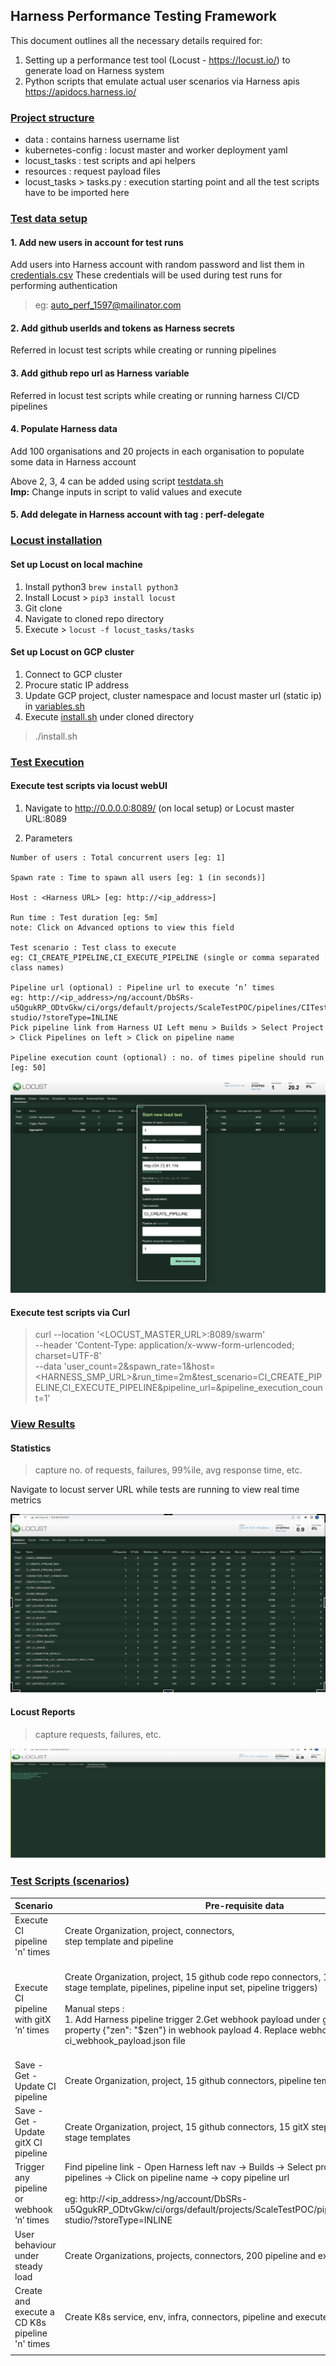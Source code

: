 
## Harness Performance Testing Framework

This document outlines all the necessary details required for:
1. Setting up a performance test tool (Locust - https://locust.io/) to generate load on Harness system
2. Python scripts that emulate actual user scenarios via Harness apis https://apidocs.harness.io/

### [Project structure](#)
- data : contains harness username list
- kubernetes-config : locust master and worker deployment yaml
- locust_tasks : test scripts and api helpers
- resources : request payload files
- locust_tasks > tasks.py : execution starting point and all the test scripts have to be imported here

### [Test data setup](#)

#### 1. Add new users in account for test runs
Add users into Harness account with random password and list them in [credentials.csv](./data/on-prem/credentials.csv)
These credentials will be used during test runs for performing authentication

> eg: auto_perf_1597@mailinator.com

#### 2. Add github userIds and tokens as Harness secrets
Referred in locust test scripts while creating or running pipelines

#### 3. Add github repo url as Harness variable
Referred in locust test scripts while creating or running harness CI/CD pipelines

#### 4. Populate Harness data
Add 100 organisations and 20 projects in each organisation to populate some data in Harness account

Above 2, 3, 4 can be added using script [testdata.sh](./data/scripts/testdata.sh)  
**Imp:** Change inputs in script to valid values and execute

#### 5. Add delegate in Harness account with tag : perf-delegate

### [Locust installation](#)

#### Set up Locust on local machine
1. Install python3 ```brew install python3 ```  
2. Install Locust > ```pip3 install locust```  
3. Git clone  
4. Navigate to cloned repo directory  
5. Execute > ```locust -f locust_tasks/tasks```

#### Set up Locust on GCP cluster  
1. Connect to GCP cluster
2. Procure static IP address 
2. Update GCP project, cluster namespace and locust master url (static ip) in [variables.sh](./variables.sh)
3. Execute [install.sh](./install.sh) under cloned directory
> ./install.sh

### [Test Execution](#)

#### Execute test scripts via locust webUI

1. Navigate to http://0.0.0.0:8089/ (on local setup) or Locust master URL:8089    

  
2. Parameters
``` 
Number of users : Total concurrent users [eg: 1]

Spawn rate : Time to spawn all users [eg: 1 (in seconds)]

Host : <Harness URL> [eg: http://<ip_address>]

Run time : Test duration [eg: 5m]
note: Click on Advanced options to view this field

Test scenario : Test class to execute 
eg: CI_CREATE_PIPELINE,CI_EXECUTE_PIPELINE (single or comma separated class names)

Pipeline url (optional) : Pipeline url to execute ‘n’ times 
eg: http://<ip_address>/ng/account/DbSRs-u5QgukRP_ODtvGkw/ci/orgs/default/projects/ScaleTestPOC/pipelines/CITest/pipeline-studio/?storeType=INLINE
Pick pipeline link from Harness UI Left menu > Builds > Select Project > Click Pipelines on left > Click on pipeline name

Pipeline execution count (optional) : no. of times pipeline should run [eg: 50]
```
![](./docs/img/locust_params.png)


#### Execute test scripts via Curl

> curl --location '<LOCUST_MASTER_URL>:8089/swarm' \
--header 'Content-Type: application/x-www-form-urlencoded; charset=UTF-8' \
--data 'user_count=2&spawn_rate=1&host=<HARNESS_SMP_URL>&run_time=2m&test_scenario=CI_CREATE_PIPELINE,CI_EXECUTE_PIPELINE&pipeline_url=&pipeline_execution_count=1'  
  

### [View Results](#)

#### Statistics 
> capture no. of requests, failures, 99%ile, avg response time, etc.  

Navigate to locust server URL while tests are running to view real time metrics

![](./docs/img/statistics.png)


#### Locust Reports
> capture requests, failures, etc.

![](./docs/img/reports.png)


### [Test Scripts (scenarios)](#)

  
  

| Scenario                                 | Pre-requisite data                                                                                                                                                                                                                                                                                                                                                               | Locust params                                                                                                                                         | Comments                                                                                                                                                       |
|:-----------------------------------------|----------------------------------------------------------------------------------------------------------------------------------------------------------------------------------------------------------------------------------------------------------------------------------------------------------------------------------------------------------------------------------|-------------------------------------------------------------------------------------------------------------------------------------------------------|----------------------------------------------------------------------------------------------------------------------------------------------------------------|
| Execute CI pipeline 'n' times            | Create Organization, project, connectors, <br/>step template and pipeline                                                                                                                                                                                                                                                                                                        | Test scenario : CI_PIPELINE_RUN<br/> Pipeline url: blank<br/>Pipeline execution count : 10                                                            |                                                                                                                                                                |
| Execute CI pipeline with gitX  ‘n’ times | Create Organization, project, 15 github code repo connectors, 15 gitX (step template, stage template, pipelines, pipeline input set, pipeline triggers) <br/> <br/>Manual steps :<br/> 1. Add Harness pipeline trigger 2.Get webhook payload under github repo 3. Add one property {"zen": "$zen"} in webhook payload 4. Replace webhook payload in ci_webhook_payload.json file | Test scenario : CI_PIPELINE_REMOTE_RUN<br/> Pipeline url: blank<br/>Pipeline execution count : 10                                                     | Pipeline is triggered via webhook and each pipeline_execution_count triggers 15 pipelines <br/> <br/>To execute 1500 pipelines - set pipeline_execution_count = 100 |
| Save - Get - Update CI pipeline          | Create Organization, project, 15 github connectors, pipeline template                                                                                                                                                                                                                                                                                                            | Test scenario : CI_PIPELINE_SAVE<br/> Pipeline url: blank<br/>Pipeline execution count : 0                                                            |                                                            ‘n’ users will Save - Get - Update CI pipeline concurrently and repeat until duration                                                                                                    | 
| Save - Get - Update gitX CI pipeline     | Create Organization, project, 15 github connectors, 15 gitX step template, 15 gitX stage templates                                                                                                                                                                                                                                                                               | Test scenario : CI_PIPELINE_REMOTE_SAVE<br/> Pipeline url: blank<br/>Pipeline execution count : 0                                                     |                                                 ‘n’ users will Save - Get - Update gitX CI pipeline concurrently and repeat until duration                                                                                                               |
| Trigger any pipeline or webhook ‘n’ times | Find pipeline link - Open Harness left nav -> Builds -> Select project -> Click on pipelines -> Click on pipeline name -> copy pipeline url<br/><br/> eg: http://<ip_address>/ng/account/DbSRs-u5QgukRP_ODtvGkw/ci/orgs/default/projects/ScaleTestPOC/pipelines/CITest/pipeline-studio/?storeType=INLINE                                                                                                                                                                                                                       | Test scenario : TRIGGER_PIPELINE<br/> Pipeline url: <URL><br/>Pipeline execution count : 10                                                           |                                                                                                                                                                |
| User behaviour under steady load    |               Create Organizations, projects, connectors, 200 pipeline and execute them                                                                                                                                                                                                                                                                                                                                                                   | Test scenario : CI_CREATE_PIPELINE,CI_EXECUTE_PIPELINE,<br/>CI_UPDATE_PIPELINE,CI_VIEW_EXECUTION<br/> Pipeline url: blank<br/>Pipeline execution count : 0 |                                                                                                                                                                |
| Create and execute a CD K8s pipeline 'n' times            | Create K8s service, env, infra, connectors, pipeline and execute                                                                                                                                                                                                                                                                                                        | Test scenario : CD_PIPELINE_RUN<br/> Pipeline url: blank<br/>Pipeline execution count : n                                                            |                                                                                                                                                                |
|                                          |                                                                                                                                                                                                                                                                                                                                                                                  |                                                                                                                                                       |                                                                                                                                                                |

